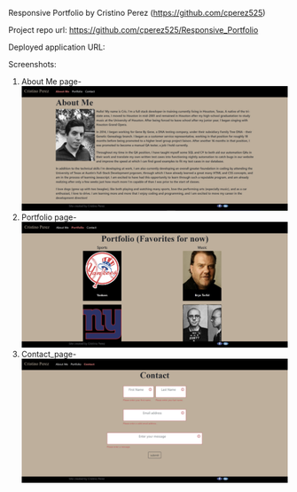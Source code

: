 Responsive Portfolio by Cristino Perez (https://github.com/cperez525)

Project repo url: https://github.com/cperez525/Responsive_Portfolio

Deployed application URL: 


Screenshots:
1) About Me page- ![ScreenShot](assets/Images/About_Me_page.JPG)
2) Portfolio page- ![ScreenShot](assets/Images/Portfolio_page.jpg)
3) Contact_page- ![ScreenShot](assets/Images/Contact_page.jpg)